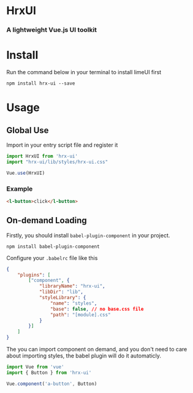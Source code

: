 <h1>
HrxUI
    <h3>A lightweight Vue.js UI toolkit</h3>
</h1>

# Install

Run the command below in your terminal to install limeUI first
```
npm install hrx-ui --save
```

# Usage

## Global Use
Import in your entry script file and register it
```javascript
import HrxUI from 'hrx-ui'
import "hrx-ui/lib/styles/hrx-ui.css"

Vue.use(HrxUI)
```

### Example

```html
<l-button>click</l-button>
```

## On-demand Loading

Firstly, you should install `babel-plugin-component` in your project.
```
npm install babel-plugin-component
```

Configure your `.babelrc` file like this

```json
{
    "plugins": [
        ["component", {
            "libraryName": "hrx-ui",
            "libDir": "lib",
            "styleLibrary": {
                "name": "styles",
                "base": false, // no base.css file
                "path": "[module].css"
            }
        }]
    ]
}
```

The you can import component on demand, and you don't need to care about importing styles, the babel plugin will do it automaticly.

```javascript
import Vue from 'vue'
import { Button } from 'hrx-ui'

Vue.component('a-button', Button)
```
